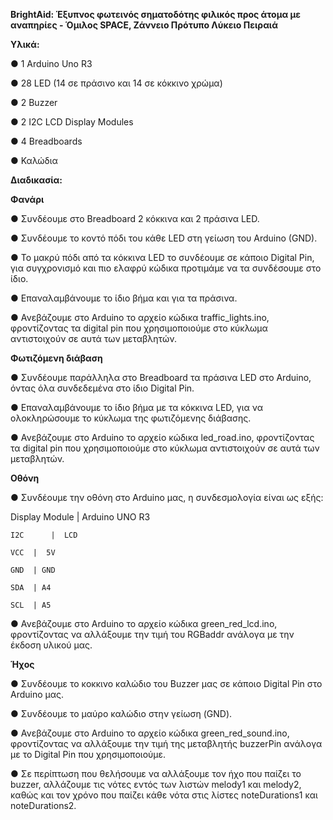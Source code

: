 **BrightAid: Έξυπνος φωτεινός σηματοδότης φιλικός προς άτομα με αναπηρίες - Όμιλος SPACE, Ζάννειο Πρότυπο Λύκειο Πειραιά**



**Υλικά:**


●	1 Arduino Uno R3

●	28 LED (14 σε πράσινο και 14 σε κόκκινο χρώμα)

●	2 Buzzer

●	2 I2C LCD Display Modules

●	4 Breadboards

●	Καλώδια



**Διαδικασία:**



**Φανάρι**


●	Συνδέουμε στο Breadboard 2 κόκκινα και 2 πράσινα LED.

●	Συνδέουμε το κοντό πόδι του κάθε LED στη γείωση του Arduino (GND).

●	Το μακρύ πόδι από τα κόκκινα LED το συνδέουμε σε κάποιο Digital Pin, για συγχρονισμό και πιο ελαφρύ κώδικα προτιμάμε να τα συνδέσουμε στο ίδιο. 

●	Επαναλαμβάνουμε το ίδιο βήμα και για τα πράσινα.

●	Ανεβάζουμε στο Arduino το αρχείο κώδικα traffic_lights.ino, φροντίζοντας τα digital pin που χρησιμοποιούμε στο κύκλωμα αντιστοιχούν σε αυτά των μεταβλητών.



**Φωτιζόμενη διάβαση**


●	Συνδέουμε παράλληλα στο Breadboard τα πράσινα LED στο Arduino, όντας όλα συνδεδεμένα στο ίδιο Digital Pin. 

●	Επαναλαμβάνουμε το ίδιο βήμα με τα κόκκινα LED, για να ολοκληρώσουμε το κύκλωμα της φωτιζόμενης διάβασης.

●	Ανεβάζουμε στο Arduino το αρχείο κώδικα led_road.ino, φροντίζοντας τα digital pin που χρησιμοποιούμε στο κύκλωμα αντιστοιχούν σε αυτά των μεταβλητών.



**Οθόνη**


●	Συνδέουμε την οθόνη στο Arduino μας, η συνδεσμολογία είναι ως εξής: 




Display Module  |  Arduino UNO R3
	
 	I2C      |  LCD   
  
   	VCC	 |  5V
  
  	GND	 | GND
  
  	SDA	 | A4
  
  	SCL	 | A5

●	Ανεβάζουμε στο Arduino το αρχείο κώδικα green_red_lcd.ino, φροντίζοντας να αλλάξουμε την τιμή του RGBaddr ανάλογα με την έκδοση υλικού μας.



**Ήχος**


●	Συνδέουμε το κοκκινο καλώδιο του Buzzer μας σε κάποιο Digital Pin στο Arduino μας.

●	Συνδέουμε το μαύρο καλώδιο στην γείωση (GND).

●	Ανεβάζουμε στο Arduino το αρχείο κώδικα green_red_sound.ino, φροντίζοντας να αλλάξουμε την τιμή της μεταβλητής buzzerPin ανάλογα με το Digital Pin που χρησιμοποιούμε.

●	Σε περίπτωση που θελήσουμε να αλλάξουμε τον ήχο που παίζει το buzzer, αλλάζουμε τις νότες εντός των λιστών melody1 και melody2, καθώς και τον χρόνο που παίζει κάθε νότα στις λίστες noteDurations1 και noteDurations2.
	
